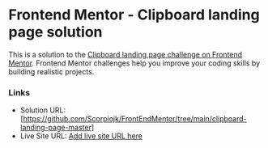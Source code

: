 # Frontend Mentor - Clipboard landing page solution

This is a solution to the [Clipboard landing page challenge on Frontend Mentor](https://www.frontendmentor.io/challenges/clipboard-landing-page-5cc9bccd6c4c91111378ecb9). Frontend Mentor challenges help you improve your coding skills by building realistic projects. 

### Links

- Solution URL: [https://github.com/Scorpiojk/FrontEndMentor/tree/main/clipboard-landing-page-master]
- Live Site URL: [Add live site URL here](https://your-live-site-url.com)

